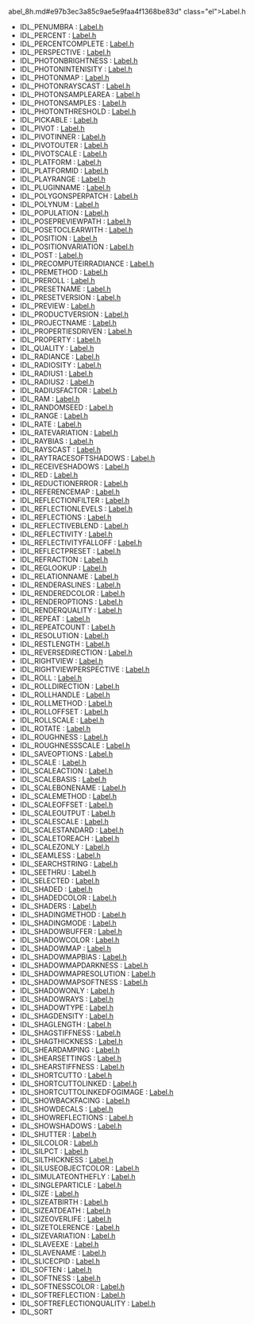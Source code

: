 abel_8h.md#e97b3ec3a85c9ae5e9faa4f1368be83d" class="el">Label.h</a>
- IDL_PENUMBRA : <a href="Label_8h.md#110c0ab2088921cac846600085849534" class="el">Label.h</a>
- IDL_PERCENT : <a href="Label_8h.md#c7741571ee6f209ee51569b88e484010" class="el">Label.h</a>
- IDL_PERCENTCOMPLETE : <a href="Label_8h.md#7ac8e2def5aefebb3e5da9fdb81cdf2d" class="el">Label.h</a>
- IDL_PERSPECTIVE : <a href="Label_8h.md#adb040516f39d20a19e04f6e56208633" class="el">Label.h</a>
- IDL_PHOTONBRIGHTNESS : <a href="Label_8h.md#7916c182c8dbe5bd12ae62e38fb9a7d4" class="el">Label.h</a>
- IDL_PHOTONINTENISITY : <a href="Label_8h.md#8a6e90b6ac607b32a72bf614adb55e4a" class="el">Label.h</a>
- IDL_PHOTONMAP : <a href="Label_8h.md#dd724db88bb96cc3481e2d05e78e7141" class="el">Label.h</a>
- IDL_PHOTONRAYSCAST : <a href="Label_8h.md#a4e89789611f9818e0ea58c544bdd281" class="el">Label.h</a>
- IDL_PHOTONSAMPLEAREA : <a href="Label_8h.md#cfc1f48769f125d24769b55ff1872065" class="el">Label.h</a>
- IDL_PHOTONSAMPLES : <a href="Label_8h.md#a398971ff732632ba903c49fb2152232" class="el">Label.h</a>
- IDL_PHOTONTHRESHOLD : <a href="Label_8h.md#769a4785253baabccc4dc858755cc684" class="el">Label.h</a>
- IDL_PICKABLE : <a href="Label_8h.md#0a7adb491e927a13e4955600f943ea1c" class="el">Label.h</a>
- IDL_PIVOT : <a href="Label_8h.md#0425257b94193cd92fb0f7088f623225" class="el">Label.h</a>
- IDL_PIVOTINNER : <a href="Label_8h.md#ef4e4c956d8020d5ce659da47d1b4b52" class="el">Label.h</a>
- IDL_PIVOTOUTER : <a href="Label_8h.md#af1187076938275cecfd42bd6e346986" class="el">Label.h</a>
- IDL_PIVOTSCALE : <a href="Label_8h.md#7ea12e1bd2b69f72ee4f76c8269a891b" class="el">Label.h</a>
- IDL_PLATFORM : <a href="Label_8h.md#659378f6cb74f068d07a8888288d697b" class="el">Label.h</a>
- IDL_PLATFORMID : <a href="Label_8h.md#13ce965a39a2ead9fd426d60e63972b0" class="el">Label.h</a>
- IDL_PLAYRANGE : <a href="Label_8h.md#9c022491b921456eb4599fafff6bd5f2" class="el">Label.h</a>
- IDL_PLUGINNAME : <a href="Label_8h.md#cc5022a1e29d778f3848efbc8df671b2" class="el">Label.h</a>
- IDL_POLYGONSPERPATCH : <a href="Label_8h.md#69038e6e00f3b945b78d0ba807dae5b7" class="el">Label.h</a>
- IDL_POLYNUM : <a href="Label_8h.md#7ea4cd5f73d649d8d0a915a3b9f6b350" class="el">Label.h</a>
- IDL_POPULATION : <a href="Label_8h.md#b13edeac94b9273e7b53849912dc5230" class="el">Label.h</a>
- IDL_POSEPREVIEWPATH : <a href="Label_8h.md#c5124552fb2a33f66517e663d836bf76" class="el">Label.h</a>
- IDL_POSETOCLEARWITH : <a href="Label_8h.md#fce60bb55ccbc621ee77488c219d5153" class="el">Label.h</a>
- IDL_POSITION : <a href="Label_8h.md#3e276e03535655980518382b9707f534" class="el">Label.h</a>
- IDL_POSITIONVARIATION : <a href="Label_8h.md#d7037312727911259e41c7a6cb98546f" class="el">Label.h</a>
- IDL_POST : <a href="Label_8h.md#880367a0222f7f361249a1ff2201f41b" class="el">Label.h</a>
- IDL_PRECOMPUTEIRRADIANCE : <a href="Label_8h.md#995e52299c1cd4e70ac99b6fd84dae7b" class="el">Label.h</a>
- IDL_PREMETHOD : <a href="Label_8h.md#8ce3bb58b4255ba96c4e45e9338650b2" class="el">Label.h</a>
- IDL_PREROLL : <a href="Label_8h.md#6fa23501ae056239b2c70ab1d299550e" class="el">Label.h</a>
- IDL_PRESETNAME : <a href="Label_8h.md#c2416c3eefc589d27efd4bbad96ed684" class="el">Label.h</a>
- IDL_PRESETVERSION : <a href="Label_8h.md#8dc47199b8d4812ea1144f8fe0228b0c" class="el">Label.h</a>
- IDL_PREVIEW : <a href="Label_8h.md#7b638ce708a7dccefa60071868dbd29d" class="el">Label.h</a>
- IDL_PRODUCTVERSION : <a href="Label_8h.md#f0df550413f3920a457fa49f9834235a" class="el">Label.h</a>
- IDL_PROJECTNAME : <a href="Label_8h.md#7a0de6b51e7a9137aa6736112094bb93" class="el">Label.h</a>
- IDL_PROPERTIESDRIVEN : <a href="Label_8h.md#a2de1def8794831226e95b6fcd54409a" class="el">Label.h</a>
- IDL_PROPERTY : <a href="Label_8h.md#c5ed791ee85d41fc33c8511775e05144" class="el">Label.h</a>
- IDL_QUALITY : <a href="Label_8h.md#641548065b6c31581caf8dd1aa615abf" class="el">Label.h</a>
- IDL_RADIANCE : <a href="Label_8h.md#df52231b1404130355a2905e18089cef" class="el">Label.h</a>
- IDL_RADIOSITY : <a href="Label_8h.md#e964ab9b302445130166d87b0e6c2e01" class="el">Label.h</a>
- IDL_RADIUS1 : <a href="Label_8h.md#ef735ec5bc34dde209c36a0ed7aac853" class="el">Label.h</a>
- IDL_RADIUS2 : <a href="Label_8h.md#0efff831681632e4161ab16ef29a008b" class="el">Label.h</a>
- IDL_RADIUSFACTOR : <a href="Label_8h.md#5418b2142897a891629469dc517fdd7d" class="el">Label.h</a>
- IDL_RAM : <a href="Label_8h.md#3b1f62d2792deff8e15d0c253dbb2623" class="el">Label.h</a>
- IDL_RANDOMSEED : <a href="Label_8h.md#afa6785e6202cf6bd0dd05f226ef5eb0" class="el">Label.h</a>
- IDL_RANGE : <a href="Label_8h.md#a900c071d305e3651d451c0a107604b1" class="el">Label.h</a>
- IDL_RATE : <a href="Label_8h.md#42491c0cf934455f5ee153f19440256d" class="el">Label.h</a>
- IDL_RATEVARIATION : <a href="Label_8h.md#e95fa34f68b21b6bdb7f61087ae338f2" class="el">Label.h</a>
- IDL_RAYBIAS : <a href="Label_8h.md#768f647ea1972a7981f4892476a429b9" class="el">Label.h</a>
- IDL_RAYSCAST : <a href="Label_8h.md#9772032aec85e0fc0d59a3071c420c4a" class="el">Label.h</a>
- IDL_RAYTRACESOFTSHADOWS : <a href="Label_8h.md#d424686348dc2c80c0d949c0c214ff91" class="el">Label.h</a>
- IDL_RECEIVESHADOWS : <a href="Label_8h.md#fabe1dae2c27146bf8a6acd5a18ee955" class="el">Label.h</a>
- IDL_RED : <a href="Label_8h.md#31af835f2c4c8b89517f8b1386572b16" class="el">Label.h</a>
- IDL_REDUCTIONERROR : <a href="Label_8h.md#4ea02daaeab0b17fd55d916dd67b3978" class="el">Label.h</a>
- IDL_REFERENCEMAP : <a href="Label_8h.md#aa1d7dff9e62923036108d159019f6f2" class="el">Label.h</a>
- IDL_REFLECTIONFILTER : <a href="Label_8h.md#5dee2bbdbc886a656e7c8be3b05ec914" class="el">Label.h</a>
- IDL_REFLECTIONLEVELS : <a href="Label_8h.md#5d86064f30cc14978da5ae8805b4b654" class="el">Label.h</a>
- IDL_REFLECTIONS : <a href="Label_8h.md#3c34868c41c306ebee18d4054e69fbb6" class="el">Label.h</a>
- IDL_REFLECTIVEBLEND : <a href="Label_8h.md#b4b46aa97a7f51161f0f4773cb1f7d6b" class="el">Label.h</a>
- IDL_REFLECTIVITY : <a href="Label_8h.md#435e947e1d088374aadb3c8e1fe3523d" class="el">Label.h</a>
- IDL_REFLECTIVITYFALLOFF : <a href="Label_8h.md#269b2c48411877c2d1d4ce59ff12ec16" class="el">Label.h</a>
- IDL_REFLECTPRESET : <a href="Label_8h.md#83cc15535885ab6cbed84631881c431b" class="el">Label.h</a>
- IDL_REFRACTION : <a href="Label_8h.md#15d9cef70ab4f4a699e7a54c1ba7be76" class="el">Label.h</a>
- IDL_REGLOOKUP : <a href="Label_8h.md#6c69f1f42121c5e2d43844944cb8fc90" class="el">Label.h</a>
- IDL_RELATIONNAME : <a href="Label_8h.md#261cc555b39b45bfbb58781ead0ce317" class="el">Label.h</a>
- IDL_RENDERASLINES : <a href="Label_8h.md#cdf3e0f1e48041584310750240d077e7" class="el">Label.h</a>
- IDL_RENDEREDCOLOR : <a href="Label_8h.md#9dc82016af5873a90702997215670d2b" class="el">Label.h</a>
- IDL_RENDEROPTIONS : <a href="Label_8h.md#3b9311974e0dd644cc1169748ab8e3e7" class="el">Label.h</a>
- IDL_RENDERQUALITY : <a href="Label_8h.md#6f25bb814cf758863d9d1b2dc8a125ab" class="el">Label.h</a>
- IDL_REPEAT : <a href="Label_8h.md#3ed5bb404f8764e14605ad396f67ce2b" class="el">Label.h</a>
- IDL_REPEATCOUNT : <a href="Label_8h.md#8fb037ca93f56148682e1f421a7e1697" class="el">Label.h</a>
- IDL_RESOLUTION : <a href="Label_8h.md#e1f115887570cf106a2f67fda8982725" class="el">Label.h</a>
- IDL_RESTLENGTH : <a href="Label_8h.md#100d8e6e5b6db908c61ec43c72038644" class="el">Label.h</a>
- IDL_REVERSEDIRECTION : <a href="Label_8h.md#dc08e3aa7cac16286dd564d37608d30d" class="el">Label.h</a>
- IDL_RIGHTVIEW : <a href="Label_8h.md#a73c8acbe0595ba885bed8c601260468" class="el">Label.h</a>
- IDL_RIGHTVIEWPERSPECTIVE : <a href="Label_8h.md#1533afaebe90621440ca60b4b27a55d2" class="el">Label.h</a>
- IDL_ROLL : <a href="Label_8h.md#91ba1ade50aebf323f9df316d748ae0e" class="el">Label.h</a>
- IDL_ROLLDIRECTION : <a href="Label_8h.md#dd5f7eec44f13cdcce5ce206e0b67cc7" class="el">Label.h</a>
- IDL_ROLLHANDLE : <a href="Label_8h.md#3e01046b5c27d1f1db008d8f46db0a8a" class="el">Label.h</a>
- IDL_ROLLMETHOD : <a href="Label_8h.md#bb165f0cbde603121be1f96fcd436a09" class="el">Label.h</a>
- IDL_ROLLOFFSET : <a href="Label_8h.md#71437e706ff94e46dcc928d3fb7eb7d8" class="el">Label.h</a>
- IDL_ROLLSCALE : <a href="Label_8h.md#d61b02c928acc6e35bbbbfdca0973d13" class="el">Label.h</a>
- IDL_ROTATE : <a href="Label_8h.md#10b0902f297d2d0663ed004216fd8393" class="el">Label.h</a>
- IDL_ROUGHNESS : <a href="Label_8h.md#5ee0d0e382073fa8b9736f39491788a3" class="el">Label.h</a>
- IDL_ROUGHNESSSCALE : <a href="Label_8h.md#ce9920a002d9834caf3ef5e45ace8161" class="el">Label.h</a>
- IDL_SAVEOPTIONS : <a href="Label_8h.md#0a17557f92ac5c153d100f98fdfc17b7" class="el">Label.h</a>
- IDL_SCALE : <a href="Label_8h.md#1c3d8b1175524bd32488ce95ce763000" class="el">Label.h</a>
- IDL_SCALEACTION : <a href="Label_8h.md#0917a0dc189f9a7b93433eccb70ebc61" class="el">Label.h</a>
- IDL_SCALEBASIS : <a href="Label_8h.md#f6dfc7548f70e0e68307f39bca8f95b6" class="el">Label.h</a>
- IDL_SCALEBONENAME : <a href="Label_8h.md#e3b0770b216c61acf74b6089ab12738e" class="el">Label.h</a>
- IDL_SCALEMETHOD : <a href="Label_8h.md#a4b114afcb9cc57bb350e165c74833b6" class="el">Label.h</a>
- IDL_SCALEOFFSET : <a href="Label_8h.md#2125706d6512988e7bad98be80af0036" class="el">Label.h</a>
- IDL_SCALEOUTPUT : <a href="Label_8h.md#c4c15a8e84c6f4a799a6b4cba3807eae" class="el">Label.h</a>
- IDL_SCALESCALE : <a href="Label_8h.md#42b0d694e8e5f040c95302c1996b941b" class="el">Label.h</a>
- IDL_SCALESTANDARD : <a href="Label_8h.md#5bd07ccea18593efda95a566cbb9e5b2" class="el">Label.h</a>
- IDL_SCALETOREACH : <a href="Label_8h.md#ba2fc04b4002e23aec53fefab06e87ff" class="el">Label.h</a>
- IDL_SCALEZONLY : <a href="Label_8h.md#502e7972d67f4e2df54361445d1e9d2e" class="el">Label.h</a>
- IDL_SEAMLESS : <a href="Label_8h.md#131ae323f9a31764b0dfbb5b90378fd2" class="el">Label.h</a>
- IDL_SEARCHSTRING : <a href="Label_8h.md#bcb7b157f9fba86f5cf9b9de170a974c" class="el">Label.h</a>
- IDL_SEETHRU : <a href="Label_8h.md#2fefaeb71bfc82bb4cc652606a76a2d1" class="el">Label.h</a>
- IDL_SELECTED : <a href="Label_8h.md#1d8ef4fcd1de17d2b5e113e6b057915f" class="el">Label.h</a>
- IDL_SHADED : <a href="Label_8h.md#4c41d95053de75fa4eda47ab1b54baf5" class="el">Label.h</a>
- IDL_SHADEDCOLOR : <a href="Label_8h.md#4747072b108d2dbbfc8cd2c6f98739f8" class="el">Label.h</a>
- IDL_SHADERS : <a href="Label_8h.md#1c5339f62b9374da6a26139c13faa446" class="el">Label.h</a>
- IDL_SHADINGMETHOD : <a href="Label_8h.md#ac58020782a65dd78923c146eba41ed2" class="el">Label.h</a>
- IDL_SHADINGMODE : <a href="Label_8h.md#8b53e13591951dbf08fcc90363fd9fea" class="el">Label.h</a>
- IDL_SHADOWBUFFER : <a href="Label_8h.md#b115c8091bca9782d984b56cadf4aadb" class="el">Label.h</a>
- IDL_SHADOWCOLOR : <a href="Label_8h.md#c3d58772503101c981bf39d826bd1457" class="el">Label.h</a>
- IDL_SHADOWMAP : <a href="Label_8h.md#35447e708c5a19791ef73ee7a5656c84" class="el">Label.h</a>
- IDL_SHADOWMAPBIAS : <a href="Label_8h.md#21eb9069d9eba348bb5e9917bfcaf6e1" class="el">Label.h</a>
- IDL_SHADOWMAPDARKNESS : <a href="Label_8h.md#ceb13b3b2c32796c074cd8bed19fe30c" class="el">Label.h</a>
- IDL_SHADOWMAPRESOLUTION : <a href="Label_8h.md#1b4f5aeb86ff6bd50981ba3cbf666b1c" class="el">Label.h</a>
- IDL_SHADOWMAPSOFTNESS : <a href="Label_8h.md#df8dd5b032e2701e878a662df22a2b25" class="el">Label.h</a>
- IDL_SHADOWONLY : <a href="Label_8h.md#abfb89793f8e44553bc63cb17b1d6d24" class="el">Label.h</a>
- IDL_SHADOWRAYS : <a href="Label_8h.md#a30acdd18ac33bdce39341066ac63266" class="el">Label.h</a>
- IDL_SHADOWTYPE : <a href="Label_8h.md#f5ea9dcd0e6e1b48c699bd19a0326c2a" class="el">Label.h</a>
- IDL_SHAGDENSITY : <a href="Label_8h.md#409e02d284c65449546537156ea2e93d" class="el">Label.h</a>
- IDL_SHAGLENGTH : <a href="Label_8h.md#0c2068893647715216489d8aa9592d57" class="el">Label.h</a>
- IDL_SHAGSTIFFNESS : <a href="Label_8h.md#b723de20c80cb7201b14a60df2ae90be" class="el">Label.h</a>
- IDL_SHAGTHICKNESS : <a href="Label_8h.md#5eb2b64c3b6d810147667d3d466c2013" class="el">Label.h</a>
- IDL_SHEARDAMPING : <a href="Label_8h.md#e8db2b8607f4cbb69a76b1f9384654b8" class="el">Label.h</a>
- IDL_SHEARSETTINGS : <a href="Label_8h.md#185e4c8e98c374a92fac26ac2e8fa74f" class="el">Label.h</a>
- IDL_SHEARSTIFFNESS : <a href="Label_8h.md#bdc891d24a4d6ebf5e3053d9a6744c2d" class="el">Label.h</a>
- IDL_SHORTCUTTO : <a href="Label_8h.md#176cc2bfee40ac109af41122dc55233e" class="el">Label.h</a>
- IDL_SHORTCUTTOLINKED : <a href="Label_8h.md#90bdb49a62523e88d0ae8b68107de816" class="el">Label.h</a>
- IDL_SHORTCUTTOLINKEDFOGIMAGE : <a href="Label_8h.md#aeb3a67639dd0304d11fca1675a2f7fd" class="el">Label.h</a>
- IDL_SHOWBACKFACING : <a href="Label_8h.md#b0c6d7dd182627b96903dac26aec8345" class="el">Label.h</a>
- IDL_SHOWDECALS : <a href="Label_8h.md#69f3dea1e63f8e17d3b07d2e4bbfc6d0" class="el">Label.h</a>
- IDL_SHOWREFLECTIONS : <a href="Label_8h.md#a0ed739df856ce9887cafdb2c0aa2646" class="el">Label.h</a>
- IDL_SHOWSHADOWS : <a href="Label_8h.md#2b8ad2c314c2e1394b7b876e0090a7a4" class="el">Label.h</a>
- IDL_SHUTTER : <a href="Label_8h.md#7d115b3a93048aeea19c400fa564841b" class="el">Label.h</a>
- IDL_SILCOLOR : <a href="Label_8h.md#005b0b9bc28bc8528a82dd377188592c" class="el">Label.h</a>
- IDL_SILPCT : <a href="Label_8h.md#4e8ec119850102e48d0e98279652cb3e" class="el">Label.h</a>
- IDL_SILTHICKNESS : <a href="Label_8h.md#1150cb9f2f0d7dd62939b8e140bb4858" class="el">Label.h</a>
- IDL_SILUSEOBJECTCOLOR : <a href="Label_8h.md#972ada1c30f73523ae9a3576d542ffcf" class="el">Label.h</a>
- IDL_SIMULATEONTHEFLY : <a href="Label_8h.md#b7363b1b1c867062dad718d1d72b692a" class="el">Label.h</a>
- IDL_SINGLEPARTICLE : <a href="Label_8h.md#a9ffbcc6caf7813ce0ff06f75be98975" class="el">Label.h</a>
- IDL_SIZE : <a href="Label_8h.md#59eeb461f08169b54ebdf9459a986bb7" class="el">Label.h</a>
- IDL_SIZEATBIRTH : <a href="Label_8h.md#a9a45775cd3319110474afe00c95cf8e" class="el">Label.h</a>
- IDL_SIZEATDEATH : <a href="Label_8h.md#006b098eb162f9849ddf2f6d45fce49b" class="el">Label.h</a>
- IDL_SIZEOVERLIFE : <a href="Label_8h.md#8a7b5d9dc3bb532069e56fc8a5660503" class="el">Label.h</a>
- IDL_SIZETOLERENCE : <a href="Label_8h.md#cd0bb52ad5649ed0ec238e7933fe2d0f" class="el">Label.h</a>
- IDL_SIZEVARIATION : <a href="Label_8h.md#3b924d0d6e7d166bf10c40f27d507044" class="el">Label.h</a>
- IDL_SLAVEEXE : <a href="Label_8h.md#4a03928dc25de3d17d43747d3645bfec" class="el">Label.h</a>
- IDL_SLAVENAME : <a href="Label_8h.md#317fe9a1f150da7b3feee360734e3b0c" class="el">Label.h</a>
- IDL_SLICECPID : <a href="Label_8h.md#93bac86ff12c4d5fbecb1d0a5461df1a" class="el">Label.h</a>
- IDL_SOFTEN : <a href="Label_8h.md#f3e020c14824a15f009ffbd58975c980" class="el">Label.h</a>
- IDL_SOFTNESS : <a href="Label_8h.md#a46b541d3ad5b64fb8365a704c8c5ce4" class="el">Label.h</a>
- IDL_SOFTNESSCOLOR : <a href="Label_8h.md#39de1190689e0fa5ef6858a50e3db99d" class="el">Label.h</a>
- IDL_SOFTREFLECTION : <a href="Label_8h.md#36ca93b5f200a362a310d50d4a04ddfd" class="el">Label.h</a>
- IDL_SOFTREFLECTIONQUALITY : <a href="Label_8h.md#573b60734cc3903029734b6c3b8423eb" class="el">Label.h</a>
- IDL_SORT